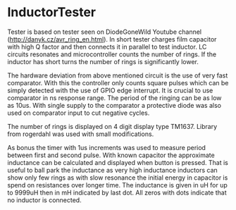 # InductorTester
Tester is based on tester seen on DiodeGoneWild Youtube channel (http://danyk.cz/avr_ring_en.html).
In short tester charges film capacitor with high Q factor and then connects it in parallel to test inductor. LC circuits resonates and microcontroller counts the number of rings. If the inductor has short turns the number of rings is significantly lower.

The hardware deviation from above mentioned circuit is the use of very fast comparator. With this the controller only counts square pulses which can be simply detected with the use of GPIO edge interrupt. It is crucial to use comparator in ns response range. The period of the ringing can be as low as 10us. With single supply to the comparator a protective diode was also used on comparator input to cut negative cycles. 

The number of rings is displayed on 4 digit display type TM1637. Library from rogerdahl was used with small modifications.

As bonus the timer with 1us increments was used to measure period between first and second pulse. With known capacitor the approximate inductance can be calculated and displayed when button is pressed. That is useful to ball park the inductance as very high inductance inductors can show only few rings as with slow resonance the initial energy in capacitor is spend on resistances over longer time. The inductance is given in uH for up to 9999uH then in mH indicated by last dot.
All zeros with dots indicate that no inductor is connected.
